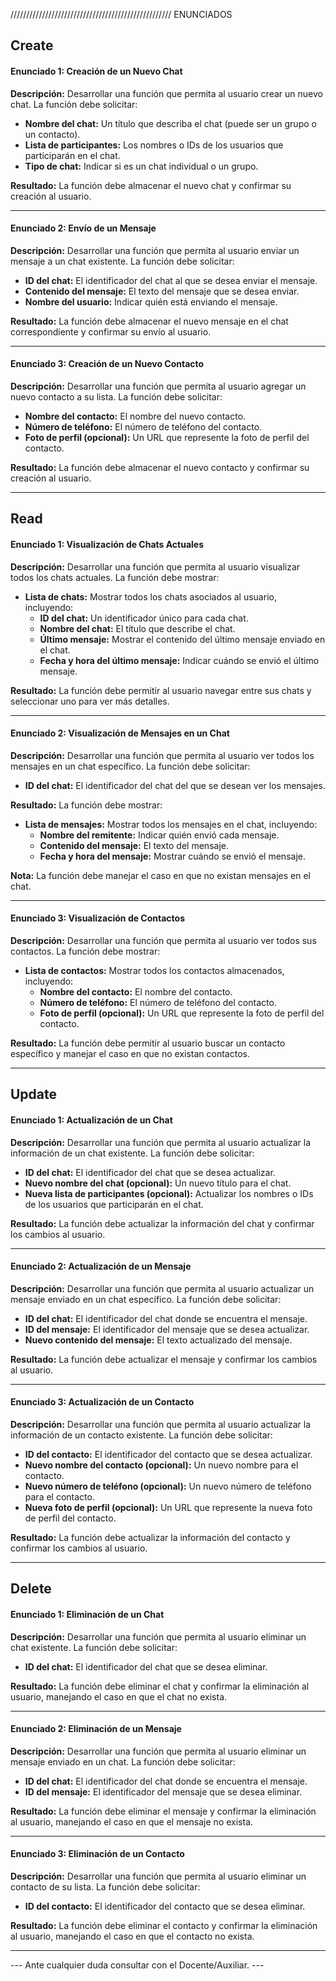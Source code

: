 ///////////////////////////////////////////////////
                         ENUNCIADOS

## Create

#### Enunciado 1: Creación de un Nuevo Chat

**Descripción:** Desarrollar una función que permita al usuario crear un nuevo chat. La función debe solicitar:

- **Nombre del chat:** Un título que describa el chat (puede ser un grupo o un contacto).
- **Lista de participantes:** Los nombres o IDs de los usuarios que participarán en el chat.
- **Tipo de chat:** Indicar si es un chat individual o un grupo.

**Resultado:** La función debe almacenar el nuevo chat y confirmar su creación al usuario.

---

#### Enunciado 2: Envío de un Mensaje

**Descripción:** Desarrollar una función que permita al usuario enviar un mensaje a un chat existente. La función debe solicitar:

- **ID del chat:** El identificador del chat al que se desea enviar el mensaje.
- **Contenido del mensaje:** El texto del mensaje que se desea enviar.
- **Nombre del usuario:** Indicar quién está enviando el mensaje.

**Resultado:** La función debe almacenar el nuevo mensaje en el chat correspondiente y confirmar su envío al usuario.

---

#### Enunciado 3: Creación de un Nuevo Contacto

**Descripción:** Desarrollar una función que permita al usuario agregar un nuevo contacto a su lista. La función debe solicitar:

- **Nombre del contacto:** El nombre del nuevo contacto.
- **Número de teléfono:** El número de teléfono del contacto.
- **Foto de perfil (opcional):** Un URL que represente la foto de perfil del contacto.

**Resultado:** La función debe almacenar el nuevo contacto y confirmar su creación al usuario.

---

## Read

#### Enunciado 1: Visualización de Chats Actuales

**Descripción:** Desarrollar una función que permita al usuario visualizar todos los chats actuales. La función debe mostrar:

- **Lista de chats:** Mostrar todos los chats asociados al usuario, incluyendo:
  - **ID del chat:** Un identificador único para cada chat.
  - **Nombre del chat:** El título que describe el chat.
  - **Último mensaje:** Mostrar el contenido del último mensaje enviado en el chat.
  - **Fecha y hora del último mensaje:** Indicar cuándo se envió el último mensaje.

**Resultado:** La función debe permitir al usuario navegar entre sus chats y seleccionar uno para ver más detalles.

---

#### Enunciado 2: Visualización de Mensajes en un Chat

**Descripción:** Desarrollar una función que permita al usuario ver todos los mensajes en un chat específico. La función debe solicitar:

- **ID del chat:** El identificador del chat del que se desean ver los mensajes.

**Resultado:** La función debe mostrar:
- **Lista de mensajes:** Mostrar todos los mensajes en el chat, incluyendo:
  - **Nombre del remitente:** Indicar quién envió cada mensaje.
  - **Contenido del mensaje:** El texto del mensaje.
  - **Fecha y hora del mensaje:** Mostrar cuándo se envió el mensaje.

**Nota:** La función debe manejar el caso en que no existan mensajes en el chat.

---

#### Enunciado 3: Visualización de Contactos

**Descripción:** Desarrollar una función que permita al usuario ver todos sus contactos. La función debe mostrar:

- **Lista de contactos:** Mostrar todos los contactos almacenados, incluyendo:
  - **Nombre del contacto:** El nombre del contacto.
  - **Número de teléfono:** El número de teléfono del contacto.
  - **Foto de perfil (opcional):** Un URL que represente la foto de perfil del contacto.

**Resultado:** La función debe permitir al usuario buscar un contacto específico y manejar el caso en que no existan contactos.

---

## Update

#### Enunciado 1: Actualización de un Chat

**Descripción:** Desarrollar una función que permita al usuario actualizar la información de un chat existente. La función debe solicitar:

- **ID del chat:** El identificador del chat que se desea actualizar.
- **Nuevo nombre del chat (opcional):** Un nuevo título para el chat.
- **Nueva lista de participantes (opcional):** Actualizar los nombres o IDs de los usuarios que participarán en el chat.

**Resultado:** La función debe actualizar la información del chat y confirmar los cambios al usuario.

---

#### Enunciado 2: Actualización de un Mensaje

**Descripción:** Desarrollar una función que permita al usuario actualizar un mensaje enviado en un chat específico. La función debe solicitar:

- **ID del chat:** El identificador del chat donde se encuentra el mensaje.
- **ID del mensaje:** El identificador del mensaje que se desea actualizar.
- **Nuevo contenido del mensaje:** El texto actualizado del mensaje.

**Resultado:** La función debe actualizar el mensaje y confirmar los cambios al usuario.

---

#### Enunciado 3: Actualización de un Contacto

**Descripción:** Desarrollar una función que permita al usuario actualizar la información de un contacto existente. La función debe solicitar:

- **ID del contacto:** El identificador del contacto que se desea actualizar.
- **Nuevo nombre del contacto (opcional):** Un nuevo nombre para el contacto.
- **Nuevo número de teléfono (opcional):** Un nuevo número de teléfono para el contacto.
- **Nueva foto de perfil (opcional):** Un URL que represente la nueva foto de perfil del contacto.

**Resultado:** La función debe actualizar la información del contacto y confirmar los cambios al usuario.

---

## Delete

#### Enunciado 1: Eliminación de un Chat

**Descripción:** Desarrollar una función que permita al usuario eliminar un chat existente. La función debe solicitar:

- **ID del chat:** El identificador del chat que se desea eliminar.

**Resultado:** La función debe eliminar el chat y confirmar la eliminación al usuario, manejando el caso en que el chat no exista.

---

#### Enunciado 2: Eliminación de un Mensaje

**Descripción:** Desarrollar una función que permita al usuario eliminar un mensaje enviado en un chat. La función debe solicitar:

- **ID del chat:** El identificador del chat donde se encuentra el mensaje.
- **ID del mensaje:** El identificador del mensaje que se desea eliminar.

**Resultado:** La función debe eliminar el mensaje y confirmar la eliminación al usuario, manejando el caso en que el mensaje no exista.

---

#### Enunciado 3: Eliminación de un Contacto

**Descripción:** Desarrollar una función que permita al usuario eliminar un contacto de su lista. La función debe solicitar:

- **ID del contacto:** El identificador del contacto que se desea eliminar.

**Resultado:** La función debe eliminar el contacto y confirmar la eliminación al usuario, manejando el caso en que el contacto no exista.

---

--- Ante cualquier duda consultar con el Docente/Auxiliar. ---